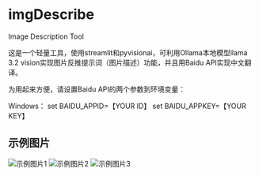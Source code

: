 # imgDescribe
Image Description Tool

这是一个轻量工具，使用streamlit和pyvisionai，可利用Ollama本地模型llama 3.2 vision实现图片反推提示词（图片描述）功能，并且用Baidu API实现中文翻译。

为用起来方便，请设置Baidu API的两个参数到环境变量：

Windows：
   set BAIDU_APPID=【YOUR ID】
   set BAIDU_APPKEY=【YOUR KEY】

## 示例图片

![示例图片1](images/example1.png)
![示例图片2](images/example2.png)
![示例图片3](images/example3.png)

